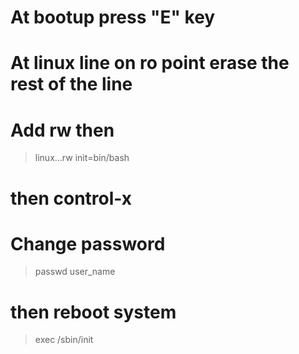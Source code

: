 # At bootup press "E" key
# At linux line on ro point erase the rest of the line
# Add rw then
> linux...rw init=bin/bash
# then control-x

# Change password
> passwd user_name

# then reboot system
> exec /sbin/init